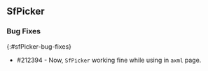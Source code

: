 ## SfPicker

### Bug Fixes
{:#sfPicker-bug-fixes}

* \#212394 - Now, `SfPicker` working fine while using in `axml` page.
